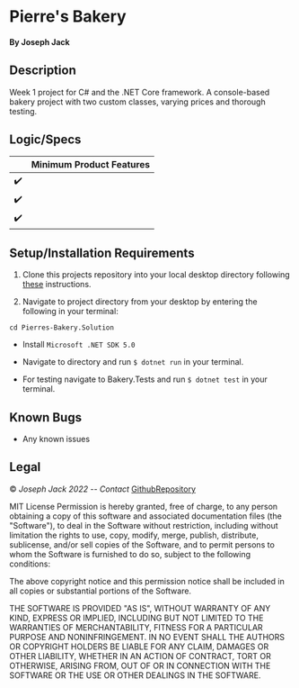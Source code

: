 # Pierre's Bakery

#### By Joseph Jack

## Description

Week 1 project for C# and the .NET Core framework.
 A console-based bakery project with two custom classes, varying prices and thorough testing.


## Logic/Specs

|                    | Minimum Product Features |
| ------------------ | ------------------------ |
| :heavy_check_mark: |                          |
| :heavy_check_mark: |                          |
| :heavy_check_mark: |                          |

## Setup/Installation Requirements

1. Clone this projects repository into your local desktop directory following [these](https://www.linode.com/docs/development/version-control/how-to-install-git-and-clone-a-github-repository/) instructions.

2. Navigate to project directory from your desktop by entering the following in your terminal:

```
cd Pierres-Bakery.Solution
```

* Install `Microsoft .NET SDK 5.0`

* Navigate to  directory and run `$ dotnet run` in your terminal.

* For testing navigate to Bakery.Tests and run `$ dotnet test` in your terminal.

## Known Bugs

* Any known issues

## Legal

&copy; _Joseph Jack 2022_ -- _Contact_ [GithubRepository](https://github.com/Josephwjack/Pierres-Bakery.Solution)

MIT License
Permission is hereby granted, free of charge, to any person obtaining a copy of this software and associated documentation files (the "Software"), to deal in the Software without restriction, including without limitation the rights to use, copy, modify, merge, publish, distribute, sublicense, and/or sell copies of the Software, and to permit persons to whom the Software is furnished to do so, subject to the following conditions:

The above copyright notice and this permission notice shall be included in all copies or substantial portions of the Software.

THE SOFTWARE IS PROVIDED "AS IS", WITHOUT WARRANTY OF ANY KIND, EXPRESS OR IMPLIED, INCLUDING BUT NOT LIMITED TO THE WARRANTIES OF MERCHANTABILITY, FITNESS FOR A PARTICULAR PURPOSE AND NONINFRINGEMENT. IN NO EVENT SHALL THE AUTHORS OR COPYRIGHT HOLDERS BE LIABLE FOR ANY CLAIM, DAMAGES OR OTHER LIABILITY, WHETHER IN AN ACTION OF CONTRACT, TORT OR OTHERWISE, ARISING FROM, OUT OF OR IN CONNECTION WITH THE SOFTWARE OR THE USE OR OTHER DEALINGS IN THE SOFTWARE.

